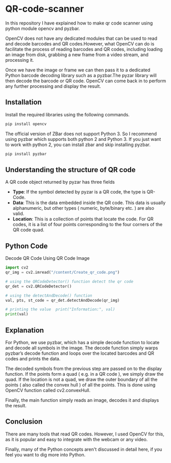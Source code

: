 # QR-code-scanner
In this repository I have explained how to make qr code scanner using python module opencv and pyzbar.

OpenCV does not have any dedicated modules that can be used to read and decode barcodes and QR codes.However, what OpenCV can do is facilitate the process of reading barcodes and QR codes, including loading an image from disk, grabbing a new frame from a video stream, and processing it.

Once we have the image or frame we can then pass it to a dedicated Python barcode decoding library such as a pyzbar.The pyzar library will then decode the barcode or QR code. OpenCV can come back in to perform any further processing and display the result.

## Installation
Install the required libraries using the following commands.

```python
pip install opencv
```

The official version of ZBar does not support Python 3. So I recommend using pyzbar which supports both python 2 and Python 3. If you just want to work with python 2, you can install zbar and skip installing pyzbar.

```python
pip install pyzbar
```

## Understanding the structure of QR code
A QR code object returned by pyzar has three fields

* **Type**: If the symbol detected by pyzar is a QR code, the type is QR-Code.
* **Data**: This is the data embedded inside the QR code. This data is usually alphanumeric, but other types ( numeric, byte/binary etc. ) are also valid.
* **Location**: This is a collection of points that locate the code. For QR codes, it is a list of four points corresponding to the four corners of the QR code quad.

## Python Code
Decode QR Code Using QR Code Image
```python
import cv2
qr_img = cv2.imread("/content/Create_qr_code.png")

# using the QRCodeDetector() function detect the qr code  
qr_det = cv2.QRCodeDetector()

# using the detectAndDecode() function  
val, pts, st_code = qr_det.detectAndDecode(qr_img)

# printing the value  print("Information:", val)
print(val)
```

## Explanation
For Python, we use pyzbar, which has a simple decode function to locate and decode all symbols in the image. The decode function simply warps pyzbar’s decode function and loops over the located barcodes and QR codes and prints the data.

The decoded symbols from the previous step are passed on to the display function. If the points form a quad ( e.g. in a QR code ), we simply draw the quad. If the location is not a quad, we draw the outer boundary of all the points ( also called the convex hull ) of all the points. This is done using OpenCV function called cv2.convexHull.

Finally, the main function simply reads an image, decodes it and displays the result.

## Conclusion
There are many tools that read QR codes. However, I used OpenCV for this, as it is popular and easy to integrate with the webcam or any video.

Finally, many of the Python concepts aren't discussed in detail here, if you feel you want to dig more into Python.
